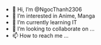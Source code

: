 - 👋 Hi, I’m @NgocThanh2306
- 👀 I’m interested in Anime, Manga
- 🌱 I’m currently learning IT
- 💞️ I’m looking to collaborate on ...
- 📫 How to reach me ...

<!---
NgocThanh2306/NgocThanh2306 is a ✨ special ✨ repository because its `README.md` (this file) appears on your GitHub profile.
You can click the Preview link to take a look at your changes.
--->

